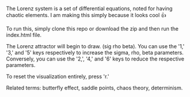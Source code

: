 The Lorenz system is a set of differential equations, noted for having chaotic elements. I am making this simply because it looks cool 👍

To run this, simply clone this repo or download the zip and then run the index.html file.

The Lorenz attractor will begin to draw. (sig rho beta). You can use the '1,' '3,' and '5' keys respectively to increase the sigma, rho, beta parameters. Conversely, you can use the '2,', '4,' and '6' keys to reduce the respective parameters.

To reset the visualization entirely, press 'r.'

Related terms: butterfly effect, saddle points, chaos theory, determinism.